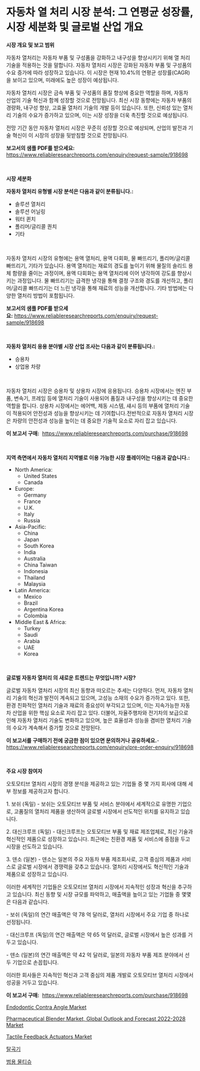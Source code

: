 <p><h1>자동차 열 처리 시장 분석: 그 연평균 성장률, 시장 세분화 및 글로벌 산업 개요</h1></p><p><strong>시장 개요 및 보고 범위</strong></p>
<p><p>자동차 열처리는 자동차 부품 및 구성품을 강화하고 내구성을 향상시키기 위해 열 처리 기술을 적용하는 것을 말합니다. 자동차 열처리 시장은 강화된 자동차 부품 및 구성품의 수요 증가에 따라 성장하고 있습니다. 이 시장은 현재 10.4%의 연평균 성장률(CAGR)을 보이고 있으며, 미래에도 높은 성장이 예상됩니다.</p><p>자동차 열처리 시장은 금속 부품 및 구성품의 품질 향상에 중요한 역할을 하며, 자동차 산업의 기술 혁신과 함께 성장할 것으로 전망됩니다. 최신 시장 동향에는 자동차 부품의 경량화, 내구성 향상, 고효율 열처리 기술의 개발 등이 있습니다. 또한, 신뢰성 있는 열처리 기술의 수요가 증가하고 있으며, 이는 시장 성장을 더욱 촉진할 것으로 예상됩니다.</p><p>전망 기간 동안 자동차 열처리 시장은 꾸준히 성장할 것으로 예상되며, 산업의 발전과 기술 혁신이 이 시장의 성장을 뒷받침할 것으로 전망됩니다.</p></p>
<p><strong>보고서의 샘플 PDF를 받으세요:</strong> <a href="https://www.reliableresearchreports.com/enquiry/request-sample/918698">https://www.reliableresearchreports.com/enquiry/request-sample/918698</a></p>
<p>&nbsp;</p>
<p><strong>시장 세분화</strong></p>
<p><strong>자동차 열처리 유형별 시장 분석은 다음과 같이 분류됩니다.:</strong></p>
<p><ul><li>솔루션 열처리</li><li>솔루션 어닐링</li><li>워터 퀸치</li><li>폴리머/글리콜 퀀치</li><li>기타</li></ul></p>
<p>&nbsp;</p>
<p><p>자동차 열처리 시장의 유형에는 용액 열처리, 용액 다회화, 물 빠뜨리기, 폴리머/글리콜 빠뜨리기, 기타가 있습니다. 용액 열처리는 재료의 경도를 높이기 위해 물질의 솔리드 용체 함량을 줄이는 과정이며, 용액 다회화는 용액 열처리에 이어 냉각하여 강도를 향상시키는 과정입니다. 물 빠뜨리기는 급격한 냉각을 통해 결정 구조와 경도를 개선하고, 폴리머/글리콜 빠뜨리기는 더 느린 냉각을 통해 재료의 성능을 개선합니다. 기타 방법에는 다양한 열처리 방법이 포함됩니다.</p></p>
<p><strong>보고서의 샘플 PDF를 받으세요:</strong>&nbsp;<a href="https://www.reliableresearchreports.com/enquiry/request-sample/918698">https://www.reliableresearchreports.com/enquiry/request-sample/918698</a></p>
<p>&nbsp;</p>
<p><strong> 자동차 열처리 응용 분야별 시장 산업 조사는 다음과 같이 분류됩니다.:</strong></p>
<p><ul><li>승용차</li><li>상업용 차량</li></ul></p>
<p>&nbsp;</p>
<p><p>자동차 열처리 시장은 승용차 및 상용차 시장에 응용됩니다. 승용차 시장에서는 엔진 부품, 변속기, 프레임 등에 열처리 기술이 사용되어 품질과 내구성을 향상시키는 데 중요한 역할을 합니다. 상용차 시장에서는 에어백, 제동 시스템, 섀시 등의 부품에 열처리 기술이 적용되어 안전성과 성능을 향상시키는 데 기여합니다.전반적으로 자동차 열처리 시장은 차량의 안전성과 성능을 높이는 데 중요한 기술적 요소로 자리 잡고 있습니다.</p></p>
<p><strong>이 보고서 구매:</strong>&nbsp; <a href="https://www.reliableresearchreports.com/purchase/918698">https://www.reliableresearchreports.com/purchase/918698</a></p>
<p>&nbsp;</p>
<p><strong>지역 측면에서 자동차 열처리 지역별로 이용 가능한 시장 플레이어는 다음과 같습니다.:</strong></p>
<p><ul>
    <li>
        North America:
        <ul>
            <li>United States</li>
            <li>Canada</li>
        </ul>
    </li>
    <li>
        Europe:
        <ul>
            <li>Germany</li>
            <li>France</li>
            <li>U.K.</li>
            <li>Italy</li>
            <li>Russia</li>
        </ul>
    </li>
    <li>
        Asia-Pacific:
        <ul>
            <li>China</li>
            <li>Japan</li>
            <li>South Korea</li>
            <li>India</li>
            <li>Australia</li>
            <li>China Taiwan</li>
            <li>Indonesia</li>
            <li>Thailand</li>
            <li>Malaysia</li>
        </ul>
    </li>
    <li>
        Latin America:
        <ul>
            <li>Mexico</li>
            <li>Brazil</li>
            <li>Argentina Korea</li>
            <li>Colombia</li>
        </ul>
    </li>
    <li>
        Middle East & Africa:
        <ul>
            <li>Turkey</li>
            <li>Saudi</li>
            <li>Arabia</li>
            <li>UAE</li>
            <li>Korea</li>
        </ul>
    </li>
    </ul></p>
<p>&nbsp;</p>
<p><strong>글로벌 자동차 열처리 의 새로운 트렌드는 무엇입니까? 시장?</strong></p>
<p><p>글로벌 자동차 열처리 시장의 최신 동향과 떠오르는 추세는 다양하다. 먼저, 자동차 열처리 기술의 혁신과 발전이 계속되고 있으며, 고성능 소재의 수요가 증가하고 있다. 또한, 환경 친화적인 열처리 기술과 재료의 중요성이 부각되고 있으며, 이는 지속가능한 자동차 산업을 위한 핵심 요소로 자리 잡고 있다. 더불어, 자율주행차와 전기차의 보급으로 인해 자동차 열처리 기술도 변화하고 있으며, 높은 효율성과 성능을 겸비한 열처리 기술의 수요가 계속해서 증가할 것으로 전망된다.</p></p>
<p><strong>이 보고서를 구매하기 전에 궁금한 점이 있으면 문의하거나 공유하세요.</strong>- <a href="https://www.reliableresearchreports.com/enquiry/pre-order-enquiry/918698">https://www.reliableresearchreports.com/enquiry/pre-order-enquiry/918698</a></p>
<p>&nbsp;</p>
<p><strong>주요 시장 참여자</strong></p>
<p><p>오토모티브 열처리 시장의 경쟁 분석을 제공하고 있는 기업들 중 몇 가지 회사에 대해 세부 정보를 제공하고자 합니다. </p><p>1. 보쉬 (독일) - 보쉬는 오토모티브 부품 및 서비스 분야에서 세계적으로 유명한 기업으로, 고품질의 열처리 제품을 생산하여 글로벌 시장에서 선도적인 위치를 유지하고 있습니다.</p><p>2. 대신크루프 (독일) - 대신크루프는 오토모티브 부품 및 재료 제조업체로, 최신 기술과 혁신적인 제품으로 성장하고 있습니다. 최근에는 친환경 제품 및 서비스에 중점을 두고 시장을 선도하고 있습니다.</p><p>3. 덴소 (일본) - 덴소는 일본의 주요 자동차 부품 제조회사로, 고객 중심의 제품과 서비스로 글로벌 시장에서 경쟁력을 갖추고 있습니다. 열처리 시장에서도 혁신적인 기술과 제품으로 성장하고 있습니다.</p><p>이러한 세계적인 기업들은 오토모티브 열처리 시장에서 지속적인 성장과 혁신을 추구하고 있습니다. 최신 동향 및 시장 규모를 파악하고, 매출액을 높이고 있는 기업들 중 몇몇은 다음과 같습니다.</p><p>- 보쉬 (독일)의 연간 매출액은 약 78 억 달러로, 열처리 시장에서 주요 기업 중 하나로 선정됩니다.</p><p>- 대신크루프 (독일)의 연간 매출액은 약 65 억 달러로, 글로벌 시장에서 높은 성과를 거두고 있습니다.</p><p>- 덴소 (일본)의 연간 매출액은 약 42 억 달러로, 일본의 자동차 부품 제조 분야에서 선두 기업으로 손꼽힙니다. </p><p>이러한 회사들은 지속적인 혁신과 고객 중심의 제품 개발로 오토모티브 열처리 시장에서 성공을 거두고 있습니다.</p></p>
<p><strong>이 보고서 구매:</strong>&nbsp;&nbsp;<a href="https://www.reliableresearchreports.com/purchase/918698">https://www.reliableresearchreports.com/purchase/918698</a></p>
<p><p><a href="https://github.com/okotobwrhuteie/Market-Research-Report-List-1/blob/main/endodontic-contra-angle-market.md">Endodontic Contra Angle Market</a></p><p><a href="https://summer-dogwood-3e9.notion.site/Pharmaceutical-Blender-Market-Global-Outlook-and-Forecast-2022-2028-Market-Size-Furnishes-Valuable--b8d7fb8eeede46948e6bd7ba71738f66">Pharmaceutical Blender Market, Global Outlook and Forecast 2022-2028 Market</a></p><p><a href="https://issuu.com/reportprime-2/docs/tactile-feedback-actuators-market-size-2030.pptx">Tactile Feedback Actuators Market</a></p><p><a href="https://medium.com/@jguiamba/%ED%8A%B8%EB%A0%88%EC%85%94%EC%8A%A4-%EB%A7%88%EC%BC%93%EC%9D%80-%EC%8B%9C%EC%9E%A5-%EC%A0%90%EC%9C%A0%EC%9C%A8-%EC%8B%9C%EC%9E%A5-%ED%8A%B8%EB%A0%8C%EB%93%9C-%EB%B0%8F-%EC%8B%9C%EC%9E%A5-%EC%84%B1%EC%9E%A5%EC%97%90-%EB%8C%80%ED%95%9C-%EC%A0%95%EB%B3%B4%EB%A5%BC-%EC%A0%9C%EA%B3%B5%ED%95%A9%EB%8B%88%EB%8B%A4-8ec2e39f407c">탈곡기</a></p><p><a href="https://medium.com/@jguiamba/%EC%9D%BC%EB%B0%98%EC%9A%A9-%EC%9C%B5%EA%B8%B0-%ED%9C%B4%EC%A7%80-%EC%8B%9C%EC%9E%A5-%EC%9D%B8%EC%8B%B8%EC%9D%B4%ED%8A%B8-%EC%8B%9C%EC%9E%A5-%EB%8F%99%ED%96%A5-%EC%84%B1%EC%9E%A5-2024%EB%85%84%EB%B6%80%ED%84%B0-2031%EB%85%84%EA%B9%8C%EC%A7%80-%EC%98%88%EC%83%81%EB%90%A8-bf5f1eb53a87">범용 물티슈</a></p></p>
